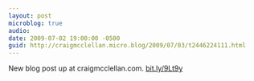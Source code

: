 ```yaml
---
layout: post
microblog: true
audio: 
date: 2009-07-02 19:00:00 -0500
guid: http://craigmcclellan.micro.blog/2009/07/03/t2446224111.html
---
```

New blog post up at craigmcclellan.com. [bit.ly/9Lt9y](http://bit.ly/9Lt9y)
